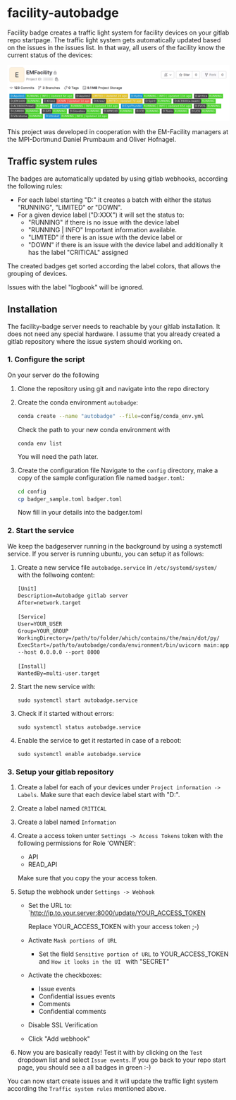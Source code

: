 # facility-autobadge

Facility badge creates a traffic light system for facility devices on your gitlab repo startpage. The traffic light system gets automatically updated based on the issues in the issues list. In that way, all users of the facility know the current status of the devices:

![autobadge example](resources/autobadge.png)

This project was developed in cooperation with the EM-Facility managers at the MPI-Dortmund Daniel Prumbaum and Oliver Hofnagel.

## Traffic system rules
The badges are automatically updated by using gitlab webhooks, according the following rules:

- For each label starting "D:" it creates a batch with either the status "RUNNING", "LIMITED" or "DOWN".
- For a given device label ("D:XXX") it will set the status to:
    - "RUNNING" if there is no issue with the device label
    - "RUNNING | INFO" Important information available.
    - "LIMITED" if there is an issue with the device label or
    - "DOWN" if there is an issue with the device label and additionally it has the label "CRITICAL" assigned
    
The created badges get sorted according the label colors, that allows the grouping of devices.

Issues with the label "logbook" will be ignored.

## Installation

The facility-badge server needs to reachable by your gitlab installation. It does not need any special hardware.  I assume that you already created a gitlab repository where the issue system should working on.


### 1. Configure the script

On your server do the following

1. Clone the repository using git and navigate into the repo directory

2. Create the conda environment `autobadge`:
    ```bash
    conda create --name "autobadge" --file=config/conda_env.yml
    ```

    Check the path to your new conda environment with

    ```
    conda env list
    ```

    You will need the path later.

3. Create the configuration file
    Navigate to the `config` directory, make a copy of the sample configuration file named `badger.toml`:
    ```bash
    cd config
    cp badger_sample.toml badger.toml
    ```
    Now fill in your details into the badger.toml

### 2. Start the service

We keep the badgeserver running in the background by using a systemctl service. If you server is running ubuntu, you can setup it as follows:

1. Create a new service file `autobadge.service` in `/etc/systemd/system/` with the follwoing content:

    ```
    [Unit]
    Description=Autobadge gitlab server
    After=network.target

    [Service]
    User=YOUR_USER
    Group=YOUR_GROUP
    WorkingDirectory=/path/to/folder/which/contains/the/main/dot/py/
    ExecStart=/path/to/autobadge/conda/environment/bin/uvicorn main:app --host 0.0.0.0 --port 8000

    [Install]
    WantedBy=multi-user.target
    ```
2. Start the new service with:
    ```
    sudo systemctl start autobadge.service
    ```

3. Check if it started without errors:
    ```
    sudo systemctl status autobadge.service
    ```
4. Enable the service to get it restarted in case of a reboot:
    ```
    sudo systemctl enable autobadge.service
    ```

### 3. Setup your gitlab repository

1. Create a label for each of your devices under `Project information -> Labels`. Make sure that each device label start with "D:".

2. Create a label named `CRITICAL`

3. Create a label named `Information`

4. Create a access token unter `Settings -> Access Tokens` token with the following permissions for Role 'OWNER':
    - API
    - READ_API

    Make sure that you copy the your access token. 

4. Setup the webhook under `Settings -> Webhook`

    - Set the URL to: `http://ip.to.your.server:8000/update/YOUR_ACCESS_TOKEN
    
        Replace YOUR_ACCESS_TOKEN with your access token ;-)

    - Activate `Mask portions of URL`
        - Set the field `Sensitive portion of URL` to YOUR_ACCESS_TOKEN and `How it looks in the UI ` with "SECRET"
    - Activate the checkboxes:
        - Issue events
        - Confidential issues events
        - Comments
        - Confidential comments
    - Disable SSL Verification

    - Click "Add webhook"

5. Now you are basically ready! Test it with by clicking on the `Test` dropdown list and select `Issue events`. If you go back to your repo start page, you should see a all badges in green :-)

You can now start create issues and it will update the traffic light system according the `Traffic system rules` mentioned above.
